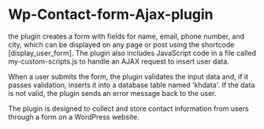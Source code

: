 # Wp-Contact-form-Ajax-plugin

the plugin creates a form with fields for name, email, phone number, and city, which can be displayed on any page or post using the shortcode [display_user_form]. The plugin also includes JavaScript code in a file called my-custom-scripts.js to handle an AJAX request to insert user data.

When a user submits the form, the plugin validates the input data and, if it passes validation, inserts it into a database table named 'khdata'. If the data is not valid, the plugin sends an error message back to the user.

The plugin is designed to collect and store contact information from users through a form on a WordPress website.
